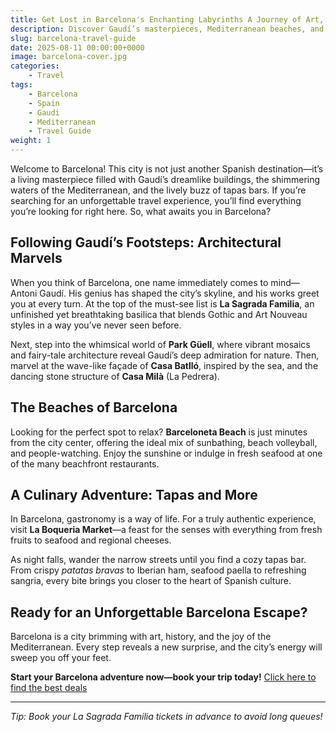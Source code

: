 ```yaml
---
title: Get Lost in Barcelona's Enchanting Labyrinths A Journey of Art, Sun, and Flavors
description: Discover Gaudí’s masterpieces, Mediterranean beaches, and mouthwatering tapas in the vibrant heart of Barcelona.
slug: barcelona-travel-guide
date: 2025-08-11 00:00:00+0000
image: barcelona-cover.jpg
categories:
    - Travel
tags:
    - Barcelona
    - Spain
    - Gaudi
    - Mediterranean
    - Travel Guide
weight: 1
---
```


Welcome to Barcelona! This city is not just another Spanish destination—it’s a living masterpiece filled with Gaudí’s dreamlike buildings, the shimmering waters of the Mediterranean, and the lively buzz of tapas bars. If you’re searching for an unforgettable travel experience, you’ll find everything you’re looking for right here. So, what awaits you in Barcelona?

## Following Gaudí’s Footsteps: Architectural Marvels
When you think of Barcelona, one name immediately comes to mind—Antoni Gaudí. His genius has shaped the city’s skyline, and his works greet you at every turn. At the top of the must-see list is **La Sagrada Familia**, an unfinished yet breathtaking basilica that blends Gothic and Art Nouveau styles in a way you’ve never seen before.

Next, step into the whimsical world of **Park Güell**, where vibrant mosaics and fairy-tale architecture reveal Gaudí’s deep admiration for nature. Then, marvel at the wave-like façade of **Casa Batlló**, inspired by the sea, and the dancing stone structure of **Casa Milà** (La Pedrera).

## The Beaches of Barcelona
Looking for the perfect spot to relax? **Barceloneta Beach** is just minutes from the city center, offering the ideal mix of sunbathing, beach volleyball, and people-watching. Enjoy the sunshine or indulge in fresh seafood at one of the many beachfront restaurants.

## A Culinary Adventure: Tapas and More
In Barcelona, gastronomy is a way of life. For a truly authentic experience, visit **La Boqueria Market**—a feast for the senses with everything from fresh fruits to seafood and regional cheeses.

As night falls, wander the narrow streets until you find a cozy tapas bar. From crispy *patatas bravas* to Iberian ham, seafood paella to refreshing sangria, every bite brings you closer to the heart of Spanish culture.

## Ready for an Unforgettable Barcelona Escape?
Barcelona is a city brimming with art, history, and the joy of the Mediterranean. Every step reveals a new surprise, and the city’s energy will sweep you off your feet.  

**Start your Barcelona adventure now—book your trip today!** [Click here to find the best deals](https://booking.tpk.mx/J4JxTDNK)

---

*Tip: Book your La Sagrada Familia tickets in advance to avoid long queues!*

